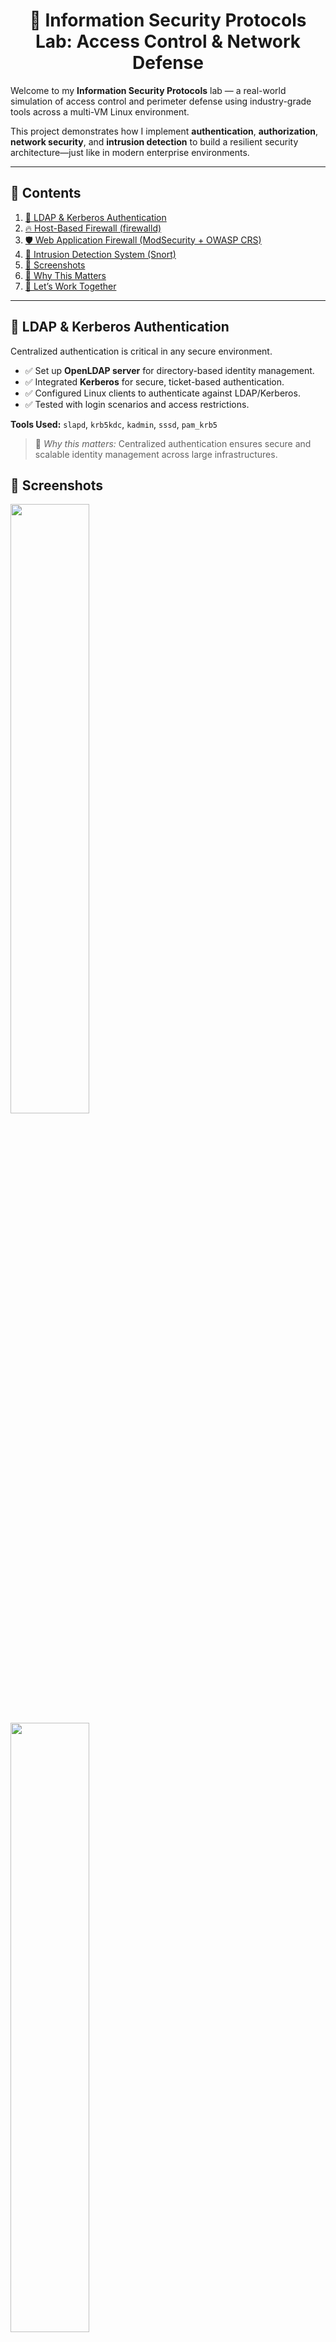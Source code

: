 <div align="center">
  <h1>🔐 Information Security Protocols Lab: Access Control & Network Defense</h1>
</div>

Welcome to my **Information Security Protocols** lab — a real-world simulation of access control and perimeter defense using industry-grade tools across a multi-VM Linux environment.

This project demonstrates how I implement **authentication**, **authorization**, **network security**, and **intrusion detection** to build a resilient security architecture—just like in modern enterprise environments.

---

## 📁 Contents

1. [🛂 LDAP & Kerberos Authentication](#ldap--kerberos-authentication)
2. [🔥 Host-Based Firewall (firewalld)](#host-based-firewall-firewalld)
3. [🛡️ Web Application Firewall (ModSecurity + OWASP CRS)](#web-application-firewall-modsecurity--owasp-crs)
4. [🚨 Intrusion Detection System (Snort)](#intrusion-detection-system-snort)
5. [📸 Screenshots](#screenshots)
6. [🎯 Why This Matters](#why-this-matters)
7. [🚀 Let’s Work Together](#lets-work-together)

---

## 🛂 LDAP & Kerberos Authentication

Centralized authentication is critical in any secure environment.

- ✅ Set up **OpenLDAP server** for directory-based identity management.
- ✅ Integrated **Kerberos** for secure, ticket-based authentication.
- ✅ Configured Linux clients to authenticate against LDAP/Kerberos.
- ✅ Tested with login scenarios and access restrictions.

**Tools Used:** `slapd`, `krb5kdc`, `kadmin`, `sssd`, `pam_krb5`

> 🧠 *Why this matters:* Centralized authentication ensures secure and scalable identity management across large infrastructures.

## 📸 Screenshots

<img src="https://github.com/InfoSec01/information-security/blob/main/ldap-installed.png" width="50%"/>
<img src="https://github.com/InfoSec01/information-security/blob/main/ldap-shadow-password.png" width="50%"/>
<img src="https://github.com/InfoSec01/information-security/blob/main/ldap-config-output.png" width="50%"/>
<img src="https://github.com/InfoSec01/information-security/blob/main/kerberos-config.png" width="50%"/>
<img src="https://github.com/InfoSec01/information-security/blob/main/kerberos-principles.png" width="50%"/>
<img src="https://github.com/InfoSec01/information-security/blob/main/kerberos-principles1.png" width="50%"/>

---

## 🔥 Host-Based Firewall (firewalld)

Protecting the network starts at the host level.

- 🔒 Configured `firewalld` zones to restrict traffic based on services.
- ✅ Allowed only essential ports (SSH, HTTP, DNS, Kerberos).
- 🚫 Blocked all unauthorized connections and verified using port scans.

**Tools Used:** `firewalld`, `firewall-cmd`, `nmap`, `ss`

> 🧠 *Why this matters:* Host firewalls prevent lateral movement and provide the first line of defense against unauthorized access.

## 📸 Screenshots

<img src="https://github.com/InfoSec01/information-security/blob/main/apache2-installed-testing.png" width="50%"/>
<img src="https://github.com/InfoSec01/information-security/blob/main/firewalld-config.png" width="50%"/>

---

## 🛡️ Web Application Firewall (ModSecurity + OWASP CRS)

Hardened the Apache web server against web attacks.

- ⚙️ Installed and enabled **ModSecurity** on Apache.
- 🧰 Deployed **OWASP Core Rule Set (CRS)** for defense against:
  - SQL Injection
  - Cross-Site Scripting (XSS)
  - CSRF, RFI, LFI, and more
- 🧪 Tested with malicious payloads and confirmed blocked attacks.

**Tools Used:** `apache2`, `modsecurity`, `OWASP CRS`, `curl`, `Nikto`

> 🧠 *Why this matters:* A WAF guards web-facing applications—your business's most exposed assets.

## 📸 Screenshots

<img src="https://github.com/InfoSec01/information-security/blob/main/modsecurity-config.png" width="50%"/>
<img src="https://github.com/InfoSec01/information-security/blob/main/modsecurity-enabled-security2module.png" width="50%"/>
<img src="https://github.com/InfoSec01/information-security/blob/main/owasp-corerule-download-latestrelease.png" width="50%"/>
<img src="https://github.com/InfoSec01/information-security/blob/main/owasp-corerule-config.png" width="50%"/>
<img src="https://github.com/InfoSec01/information-security/blob/main/owasp-corerule-configured-output.png" width="50%"/>

---

## 🚨 Intrusion Detection System (Snort)

Monitored network activity for suspicious behavior and threats.

- 🔍 Installed and configured **Snort** in IDS mode.
- 📈 Tuned Snort rules to detect port scans, brute-force attacks, and malware patterns.
- 📧 Integrated alerting to notify on suspicious traffic.

**Tools Used:** `snort`, `tcpdump`, `Wireshark`, `barnyard2`

> 🧠 *Why this matters:* An IDS offers critical visibility into network anomalies and breach attempts.

## 📸 Screenshots

<img src="https://github.com/InfoSec01/information-security/blob/main/snort-installed-active.png" width="50%"/>
<img src="https://github.com/InfoSec01/information-security/blob/main/snort-config.png" width="50%"/>
<img src="https://github.com/InfoSec01/information-security/blob/main/snort-ruleset-test.png" width="50%"/>
<img src="https://github.com/InfoSec01/information-security/blob/main/snort-traffic-output.png" width="50%"/>
<img src="https://github.com/InfoSec01/information-security/blob/main/snort-file-analysis.png" width="50%"/>

---

## 🔒 Cryptography (AES, OpenSSL, Hashing, HMAC)

Secured sensitive data using encryption and message authentication.

### 🔑 AES Encryption with acescript
- Custom bash script `acescript` for AES-256-CBC encryption and decryption.
- Used for securing backup archives and sensitive config files.

### 📸 Screenshots

<img src="https://github.com/InfoSec01/information-security/blob/main/aescrypt-downloaded.png" width="50%"/>
<img src="https://github.com/InfoSec01/information-security/blob/main/aescrypt-encrypt.png" width="50%"/>
<img src="https://github.com/InfoSec01/information-security/blob/main/aescrypt-decrypt.png" width="50%"/>

---

### 🧪 OpenSSL & HMAC

- Generated **symmetric and asymmetric keys** using OpenSSL.
- Signed and verified files using **HMAC with SHA-256** for message integrity and authenticity.

### 📸 Screenshots

<img src="https://github.com/InfoSec01/information-security/blob/main/openssl-privatekey.png" width="50%"/>
<img src="https://github.com/InfoSec01/information-security/blob/main/openssl-privatekey-01.png" width="50%"/>
<img src="https://github.com/InfoSec01/information-security/blob/main/openssl-publickey.png" width="50%"/>
<img src="https://github.com/InfoSec01/information-security/blob/main/openssl-publickey-verify.png" width="50%"/>

---

### 🧮 Hashing

- Verified file integrity using:
  - `sha256sum`
  - `md5sum`

### 📸 Screenshots

<img src="https://github.com/InfoSec01/information-security/blob/main/hashing-01.png" width="50%"/>
<img src="https://github.com/InfoSec01/information-security/blob/main/hashing-02.png" width="50%"/>
<img src="https://github.com/InfoSec01/information-security/blob/main/hashing-03.png" width="50%"/>

---

### 🎯 Why This Lab?

This lab demonstrates how I apply industry-standard protocols to secure Linux environments:

- 🔐 **Centralized authentication** improves access control and auditability.
- 🌐 **Network perimeter defense** detects and blocks real-time threats.
- 🔒 **Cryptography** ensures data confidentiality, integrity, and authenticity.

---
## 🚀 Let’s Work Together

I bring not only technical ability, but a deep understanding of operational impact. I build systems that work—securely, efficiently, and resiliently.

### 📬 Contact Me

Feel free to connect if you're looking for someone who can build, secure, or audit Linux-based systems using open-source security tools.

**📧 Email:** baratulkhan@gmail.com
